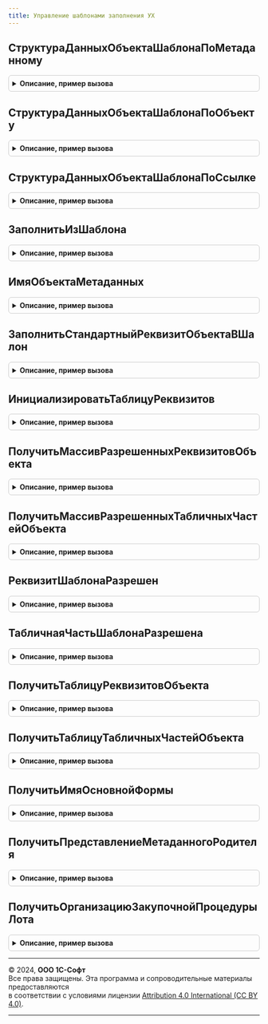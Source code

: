 ```yaml
---
title: Управление шаблонами заполнения УХ
---
```



## СтруктураДанныхОбъектаШаблонаПоМетаданному
<details style="margin: 1em 0; padding: 0.5em; border: 1px solid #ccc; border-radius: 6px;">

<summary style="font-weight: bold; cursor: pointer;">Описание, пример вызова</summary>

```bsl
// Модуль предназначен для реализации фукнциональности механизма шаблонов
// заполнения контексте серверного кода.
////////////////////////////////////////////////////////////////////////////////

// Возвращает структуру данных по объекту ИсследуемыйОбъект.
Функция СтруктураДанныхОбъектаШаблонаПоМетаданному(МетаданныеОбъекта) Экспорт
```

Пример вызова
```bsl
Результат = УправлениеШаблонамиЗаполненияУХ.СтруктураДанныхОбъектаШаблонаПоМетаданному(МетаданныеОбъекта) 
```
</details>

## СтруктураДанныхОбъектаШаблонаПоОбъекту
<details style="margin: 1em 0; padding: 0.5em; border: 1px solid #ccc; border-radius: 6px;">

<summary style="font-weight: bold; cursor: pointer;">Описание, пример вызова</summary>

```bsl

// Возвращает структуру данных по объекту ИсследуемыйОбъект.
Функция СтруктураДанныхОбъектаШаблонаПоОбъекту(ИсследуемыйОбъект) Экспорт
```

Пример вызова
```bsl
Результат = УправлениеШаблонамиЗаполненияУХ.СтруктураДанныхОбъектаШаблонаПоОбъекту(ИсследуемыйОбъект) 
```
</details>

## СтруктураДанныхОбъектаШаблонаПоСсылке
<details style="margin: 1em 0; padding: 0.5em; border: 1px solid #ccc; border-radius: 6px;">

<summary style="font-weight: bold; cursor: pointer;">Описание, пример вызова</summary>

```bsl

// Возвращает структуру данных по ссылке ИсследуемыйОбъект.
Функция СтруктураДанныхОбъектаШаблонаПоСсылке(ИсследуемыйОбъект) Экспорт
```

Пример вызова
```bsl
Результат = УправлениеШаблонамиЗаполненияУХ.СтруктураДанныхОбъектаШаблонаПоСсылке(ИсследуемыйОбъект) 
```
</details>

## ЗаполнитьИзШаблона
<details style="margin: 1em 0; padding: 0.5em; border: 1px solid #ccc; border-radius: 6px;">

<summary style="font-weight: bold; cursor: pointer;">Описание, пример вызова</summary>

```bsl

// Заполняет ОбъектВход по шаблону заполнения ШаблонВход и возвращает результат.
Функция ЗаполнитьИзШаблона(ШаблонВход, ОбъектВход) Экспорт
```

Пример вызова
```bsl
Результат = УправлениеШаблонамиЗаполненияУХ.ЗаполнитьИзШаблона(ШаблонВход, ОбъектВход) 
```
</details>

## ИмяОбъектаМетаданных
<details style="margin: 1em 0; padding: 0.5em; border: 1px solid #ccc; border-radius: 6px;">

<summary style="font-weight: bold; cursor: pointer;">Описание, пример вызова</summary>

```bsl

// Возвращает имя объекта метаданных по ссылке на объект ОбъектСсылкаВход.
Функция ИмяОбъектаМетаданных(ОбъектСсылкаВход) Экспорт
```

Пример вызова
```bsl
Результат = УправлениеШаблонамиЗаполненияУХ.ИмяОбъектаМетаданных(ОбъектСсылкаВход) 
```
</details>

## ЗаполнитьСтандартныйРеквизитОбъектаВШалон
<details style="margin: 1em 0; padding: 0.5em; border: 1px solid #ccc; border-radius: 6px;">

<summary style="font-weight: bold; cursor: pointer;">Описание, пример вызова</summary>

```bsl

// Заполняет в таблицу ТаблицаЗаполненияВход значение стандартного реквизита НаименованиеРеквизитаВход
// из ОбъектРодительВход в случае его наличия.
Процедура ЗаполнитьСтандартныйРеквизитОбъектаВШалон(ОбъектРодительВход, ТаблицаЗаполненияВход, НаименованиеРеквизитаВход) Экспорт
```

Пример вызова
```bsl
УправлениеШаблонамиЗаполненияУХ.ЗаполнитьСтандартныйРеквизитОбъектаВШалон(ОбъектРодительВход, ТаблицаЗаполненияВход, НаименованиеРеквизитаВход));
```
</details>

## ИнициализироватьТаблицуРеквизитов
<details style="margin: 1em 0; padding: 0.5em; border: 1px solid #ccc; border-radius: 6px;">

<summary style="font-weight: bold; cursor: pointer;">Описание, пример вызова</summary>

```bsl

// Возвращает пустую таблицу реквизитов для заполнения в шаблоне.
Функция ИнициализироватьТаблицуРеквизитов() Экспорт
```

Пример вызова
```bsl
Результат = УправлениеШаблонамиЗаполненияУХ.ИнициализироватьТаблицуРеквизитов() 
```
</details>

## ПолучитьМассивРазрешенныхРеквизитовОбъекта
<details style="margin: 1em 0; padding: 0.5em; border: 1px solid #ccc; border-radius: 6px;">

<summary style="font-weight: bold; cursor: pointer;">Описание, пример вызова</summary>

```bsl

// Возвращает массив имен реквизитов, которые разрешены для данного объекта.
Функция ПолучитьМассивРазрешенныхРеквизитовОбъекта(ОбъектРодительВход) Экспорт
```

Пример вызова
```bsl
Результат = УправлениеШаблонамиЗаполненияУХ.ПолучитьМассивРазрешенныхРеквизитовОбъекта(ОбъектРодительВход) 
```
</details>

## ПолучитьМассивРазрешенныхТабличныхЧастейОбъекта
<details style="margin: 1em 0; padding: 0.5em; border: 1px solid #ccc; border-radius: 6px;">

<summary style="font-weight: bold; cursor: pointer;">Описание, пример вызова</summary>

```bsl

// Возвращает массив имен реквизитов, которые разрешены для данного объекта.
Функция ПолучитьМассивРазрешенныхТабличныхЧастейОбъекта(ОбъектРодительВход) Экспорт
```

Пример вызова
```bsl
Результат = УправлениеШаблонамиЗаполненияУХ.ПолучитьМассивРазрешенныхТабличныхЧастейОбъекта(ОбъектРодительВход) 
```
</details>

## РеквизитШаблонаРазрешен
<details style="margin: 1em 0; padding: 0.5em; border: 1px solid #ccc; border-radius: 6px;">

<summary style="font-weight: bold; cursor: pointer;">Описание, пример вызова</summary>

```bsl

// Определяет разрешено ли использование в шаблоне реквизита с именем
// ИмяРеквизитаВход. Когда МассивРазрешенныхРеквизитовВход не указан -
// будет заполнен по умолчанию для объекта ОбъектРодительВход.
Функция РеквизитШаблонаРазрешен(ИмяРеквизитаВход, МассивРазрешенныхРеквизитовВход = Неопределено, ОбъектРодительВход = Неопределено) Экспорт
```

Пример вызова
```bsl
Результат = УправлениеШаблонамиЗаполненияУХ.РеквизитШаблонаРазрешен(ИмяРеквизитаВход, МассивРазрешенныхРеквизитовВход, ОбъектРодительВход);
```
</details>

## ТабличнаяЧастьШаблонаРазрешена
<details style="margin: 1em 0; padding: 0.5em; border: 1px solid #ccc; border-radius: 6px;">

<summary style="font-weight: bold; cursor: pointer;">Описание, пример вызова</summary>

```bsl

// Определяет разрешено ли использование в шаблоне табличной части с
// именем ИмяТабличнойЧастиВход. Когда МассивРазрешенныхРеквизитовВход не
// указан - будет заполнен по умолчанию для объекта ОбъектРодительВход.
Функция ТабличнаяЧастьШаблонаРазрешена(ИмяТабличнойЧастиВход, МассивРазрешенныхРеквизитовВход = Неопределено, ОбъектРодительВход = Неопределено) Экспорт
```

Пример вызова
```bsl
Результат = УправлениеШаблонамиЗаполненияУХ.ТабличнаяЧастьШаблонаРазрешена(ИмяТабличнойЧастиВход, МассивРазрешенныхРеквизитовВход, ОбъектРодительВход);
```
</details>

## ПолучитьТаблицуРеквизитовОбъекта
<details style="margin: 1em 0; padding: 0.5em; border: 1px solid #ccc; border-radius: 6px;">

<summary style="font-weight: bold; cursor: pointer;">Описание, пример вызова</summary>

```bsl

// Получает таблицу реквизитов и их значений по ссылке на объект ОбъектРодительВход.
Функция ПолучитьТаблицуРеквизитовОбъекта(ОбъектРодительВход) Экспорт
```

Пример вызова
```bsl
Результат = УправлениеШаблонамиЗаполненияУХ.ПолучитьТаблицуРеквизитовОбъекта(ОбъектРодительВход) 
```
</details>

## ПолучитьТаблицуТабличныхЧастейОбъекта
<details style="margin: 1em 0; padding: 0.5em; border: 1px solid #ccc; border-radius: 6px;">

<summary style="font-weight: bold; cursor: pointer;">Описание, пример вызова</summary>

```bsl

// Получает таблицу табличных частей по ссылке на объект ОбъектРодительВход.
Функция ПолучитьТаблицуТабличныхЧастейОбъекта(ОбъектРодительВход) Экспорт
```

Пример вызова
```bsl
Результат = УправлениеШаблонамиЗаполненияУХ.ПолучитьТаблицуТабличныхЧастейОбъекта(ОбъектРодительВход) 
```
</details>

## ПолучитьИмяОсновнойФормы
<details style="margin: 1em 0; padding: 0.5em; border: 1px solid #ccc; border-radius: 6px;">

<summary style="font-weight: bold; cursor: pointer;">Описание, пример вызова</summary>

```bsl

// Возвращает имя основной формы элемента для элемента ЭлементВход.
Функция ПолучитьИмяОсновнойФормы(ЭлементВход) Экспорт
```

Пример вызова
```bsl
Результат = УправлениеШаблонамиЗаполненияУХ.ПолучитьИмяОсновнойФормы(ЭлементВход) 
```
</details>

## ПолучитьПредставлениеМетаданногоРодителя
<details style="margin: 1em 0; padding: 0.5em; border: 1px solid #ccc; border-radius: 6px;">

<summary style="font-weight: bold; cursor: pointer;">Описание, пример вызова</summary>

```bsl

// Возвращает представление метаданного (справочника/документа)
// для назначения шаблона НазначениеВход с именем родителя ИмяРодителяВход.
Функция ПолучитьПредставлениеМетаданногоРодителя(ИмяРодителяВход, НазначениеВход) Экспорт
```

Пример вызова
```bsl
Результат = УправлениеШаблонамиЗаполненияУХ.ПолучитьПредставлениеМетаданногоРодителя(ИмяРодителяВход, НазначениеВход) 
```
</details>

## ПолучитьОрганизациюЗакупочнойПроцедурыЛота
<details style="margin: 1em 0; padding: 0.5em; border: 1px solid #ccc; border-radius: 6px;">

<summary style="font-weight: bold; cursor: pointer;">Описание, пример вызова</summary>

```bsl

// Возвращает организацию для заключения договора закупочной процедуры,
// к которой привязан лот ЛотВход.
Функция ПолучитьОрганизациюЗакупочнойПроцедурыЛота(ЛотВход) Экспорт
```

Пример вызова
```bsl
Результат = УправлениеШаблонамиЗаполненияУХ.ПолучитьОрганизациюЗакупочнойПроцедурыЛота(ЛотВход) 
```
</details>

---

© 2024, **ООО 1С-Софт**  
Все права защищены. Эта программа и сопроводительные материалы предоставляются  
в соответствии с условиями лицензии [Attribution 4.0 International (CC BY 4.0)](https://creativecommons.org/licenses/by/4.0/legalcode).

---
